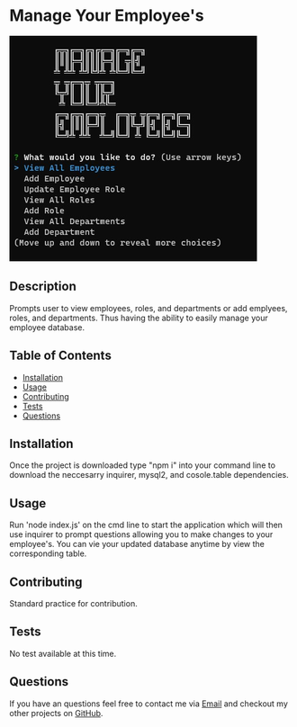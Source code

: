 # Manage Your Employee's

[![walkthrough video](./assets/images/screenshot.jpg)](https://drive.google.com/file/d/1mevoH3Rfgd7lDWAJ-M5jIsIN4wlveu1N)

## Description

Prompts user to view employees, roles, and departments or add emplyees, roles, and departments. Thus having the ability to easily manage your employee database.

## Table of Contents

* [Installation](#installation)
* [Usage](#usage)
* [Contributing](#contributing)
* [Tests](#tests)
* [Questions](#questions)

## Installation

Once the project is downloaded type "npm i" into your command line to download the neccesarry inquirer, mysql2, and cosole.table dependencies.

## Usage

Run 'node index.js' on the cmd line to start the application which will then use inquirer to prompt questions allowing you to make changes to your employee's. You can vie your updated database anytime by view the corresponding table.

## Contributing

Standard practice for contribution.

## Tests

No test available at this time.

## Questions

If you have an questions feel free to contact me via [Email](dsapione@gmail.com)
and checkout my other projects on [GitHub](https://github.com/dsapione).
